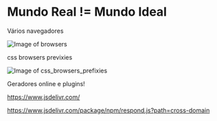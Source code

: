 # Mundo Real != Mundo Ideal

Vários navegadores

![Image of browsers](https://github.com/romuloreis/DWDM/blob/master/assets/browsers.png)

css browsers previxies

![Image of css_browsers_prefixies](https://github.com/romuloreis/DWDM/blob/master/assets/cssbrowsersprefixes.png)


Geradores online e plugins!

https://www.jsdelivr.com/

https://www.jsdelivr.com/package/npm/respond.js?path=cross-domain


<script src="https://cdn.jsdelivr.net/npm/respond.js@1.4.2/cross-domain/respond.proxy.min.js"></script>
